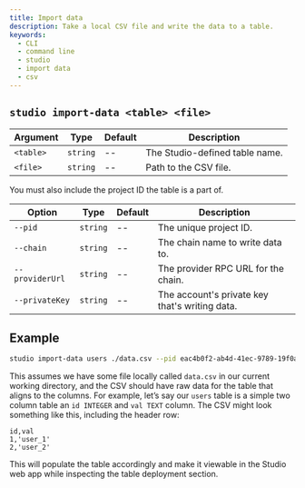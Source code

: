 ```yaml
---
title: Import data
description: Take a local CSV file and write the data to a table.
keywords:
  - CLI
  - command line
  - studio
  - import data
  - csv
---
```


## `studio import-data <table> <file>`

| Argument  | Type     | Default | Description                    |
| --------- | -------- | ------- | ------------------------------ |
| `<table>` | `string` | --      | The Studio-defined table name. |
| `<file>`  | `string` | --      | Path to the CSV file.          |

You must also include the project ID the table is a part of.

| Option          | Type     | Default | Description                                    |
| --------------- | -------- | ------- | ---------------------------------------------- |
| `--pid`         | `string` | --      | The unique project ID.                         |
| `--chain`       | `string` | --      | The chain name to write data to.               |
| `--providerUrl` | `string` | --      | The provider RPC URL for the chain.            |
| `--privateKey`  | `string` | --      | The account's private key that's writing data. |

## Example

```bash
studio import-data users ./data.csv --pid eac4b0f2-ab4d-41ec-9789-19f0a4905615 --chain local-tableland --providerUrl http://127.0.0.1:8545 --privateKey 59c6995e998f97a5a0044966f0945389dc9e86dae88c7a8412f4603b6b78690d
```

This assumes we have some file locally called `data.csv` in our current working directory, and the CSV should have raw data for the table that aligns to the columns. For example, let’s say our `users` table is a simple two column table an `id INTEGER` and `val TEXT` column. The CSV might look something like this, including the header row:

```csv title="data.csv"
id,val
1,'user_1'
2,'user_2'
```

This will populate the table accordingly and make it viewable in the Studio web app while inspecting the table deployment section.
